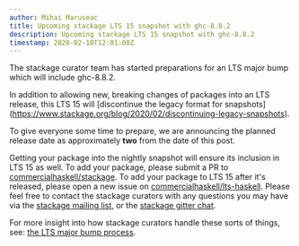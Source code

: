 ```yaml
---
author: Mihai Maruseac
title: Upcoming stackage LTS 15 snapshot with ghc-8.8.2
description: Upcoming stackage LTS 15 snapshot with ghc-8.8.2
timestamp: 2020-02-10T12:01:00Z
---
```


The stackage curator team has started preparations for an LTS major
bump which will include ghc-8.8.2.

In addition to allowing new, breaking changes of packages into an LTS release,
this LTS 15 will [discontinue the legacy format for snapshots]
(https://www.stackage.org/blog/2020/02/discontinuing-legacy-snapshots).

To give everyone some time to prepare, we are announcing the planned release date
as approximately **two** from the date of this post.

Getting your package into the nightly snapshot will ensure its inclusion
in LTS 15 as well. To add your package, please submit a PR to
[commercialhaskell/stackage](https://github.com/commercialhaskell/stackage).
To add your package to LTS 15 after it's released, please open a new issue
on [commercialhaskell/lts-haskell](https://github.com/commercialhaskell/lts-haskell).
Please feel free to contact the stackage curators with any questions you may have
via the [stackage mailing list](https://groups.google.com/forum/#!forum/stackage),
or the [stackage gitter chat](https://gitter.im/commercialhaskell/stackage).

For more insight into how stackage curators handle these sorts of things, see:
[the LTS major bump process](https://github.com/commercialhaskell/stackage/blob/master/CURATORS.md#new-lts-major-bump).
